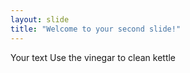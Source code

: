 ```yaml
---
layout: slide
title: "Welcome to your second slide!"
---
```

Your text
Use the vinegar to clean kettle
